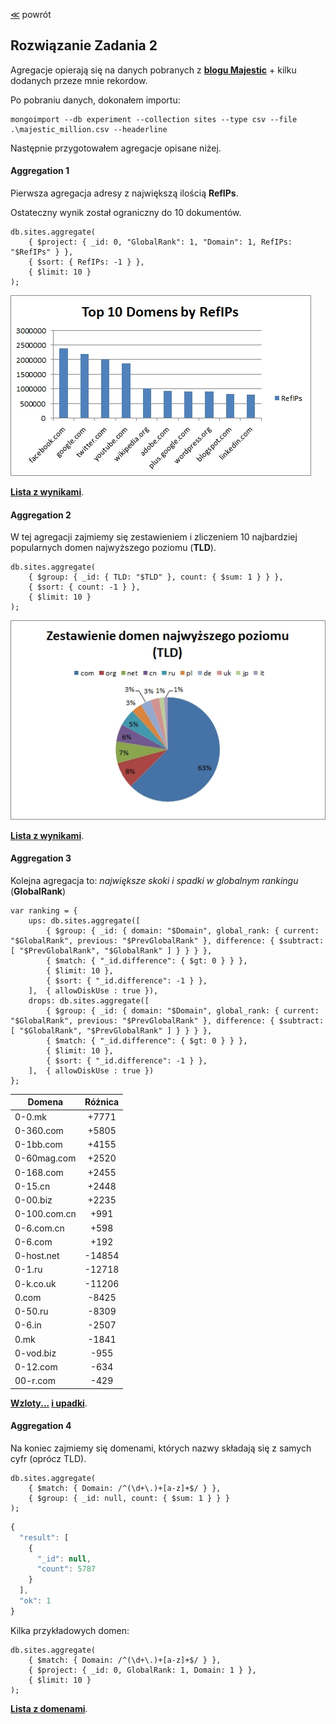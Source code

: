 ﻿[&#8810;](../exercise2.md) powrót

## Rozwiązanie <b>Zadania 2</b>

Agregacje opierają się na danych pobranych z <b>[blogu Majestic](https://blog.majestic.com/development/majestic-million-csv-daily/)</b> + kilku dodanych przeze mnie rekordow.

Po pobraniu danych, dokonałem importu:

	mongoimport --db experiment --collection sites --type csv --file .\majestic_million.csv --headerline
	
Następnie przygotowałem agregacje opisane niżej.

#### Aggregation 1

Pierwsza agregacja adresy z największą ilością <b>RefIPs</b>.

Ostateczny wynik został ograniczny do 10 dokumentów.

	db.sites.aggregate(
		{ $project: { _id: 0, "GlobalRank": 1, "Domain": 1, RefIPs: "$RefIPs" } },
		{ $sort: { RefIPs: -1 } },
		{ $limit: 10 }
	);
	
![Tutaj powinien być wykres!](./resources/aggreg_1.jpg "Wykres")

<b>[Lista z wynikami](./resources/aggreg_1.json)</b>.

#### Aggregation 2

W tej agregacji zajmiemy się zestawieniem i zliczeniem 10 najbardziej popularnych domen najwyższego poziomu (<b>TLD</b>).

	db.sites.aggregate(
		{ $group: { _id: { TLD: "$TLD" }, count: { $sum: 1 } } },
		{ $sort: { count: -1 } },
		{ $limit: 10 }
	);
	
![Tutaj powinien być wykres!](./resources/aggreg_2.jpg "Wykres")
	
<b>[Lista z wynikami](./resources/aggreg_2.json)</b>.

#### Aggregation 3

Kolejna agregacja to: <i>największe skoki i spadki w globalnym rankingu</i> (<b>GlobalRank</b>)

	var ranking = {
		ups: db.sites.aggregate([
			{ $group: { _id: { domain: "$Domain", global_rank: { current: "$GlobalRank", previous: "$PrevGlobalRank" }, difference: { $subtract: [ "$PrevGlobalRank", "$GlobalRank" ] } } } },
			{ $match: { "_id.difference": { $gt: 0 } } },
			{ $limit: 10 },
			{ $sort: { "_id.difference": -1 } },
		],	{ allowDiskUse : true }),
		drops: db.sites.aggregate([
			{ $group: { _id: { domain: "$Domain", global_rank: { current: "$GlobalRank", previous: "$PrevGlobalRank" }, difference: { $subtract: [ "$GlobalRank", "$PrevGlobalRank" ] } } } },
			{ $match: { "_id.difference": { $gt: 0 } } },
			{ $limit: 10 },
			{ $sort: { "_id.difference": -1 } },
		],	{ allowDiskUse : true })
	};
	
| Domena        | Różnica       |
| ------------- |:-------------:|
| 0-0.mk		| +7771			|
| 0-360.com		| +5805			|
| 0-1bb.com		| +4155			|
| 0-60mag.com	| +2520			|
| 0-168.com		| +2455			|
| 0-15.cn		| +2448			|
| 0-00.biz		| +2235			|
| 0-100.com.cn	| +991			|
| 0-6.com.cn	| +598			|
| 0-6.com		| +192			|
| 0-host.net	| -14854		|
| 0-1.ru		| -12718		|
| 0-k.co.uk		| -11206		|
| 0.com			| -8425			|
| 0-50.ru		| -8309			|
| 0-6.in		| -2507			|
| 0.mk			| -1841			|
| 0-vod.biz		| -955			|
| 0-12.com		| -634			|
| 00-r.com		| -429			|
	
<b>[Wzloty...](./resources/aggreg_3_ups.json)
[i upadki](./resources/aggreg_3_downs.json)</b>.

#### Aggregation 4

Na koniec zajmiemy się domenami, których nazwy składają się z samych cyfr (oprócz TLD).

	db.sites.aggregate(
		{ $match: { Domain: /^(\d+\.)+[a-z]+$/ } },
		{ $group: { _id: null, count: { $sum: 1 } } }
	);
	
```javascript
{
  "result": [
	{
	  "_id": null,
	  "count": 5787
	}
  ],
  "ok": 1
}
```
	
Kilka przykładowych domen:

	db.sites.aggregate(
		{ $match: { Domain: /^(\d+\.)+[a-z]+$/ } },
		{ $project: { _id: 0, GlobalRank: 1, Domain: 1 } },
		{ $limit: 10 }
	);
	
<b>[Lista z domenami](./resources/aggreg_4.json)</b>.